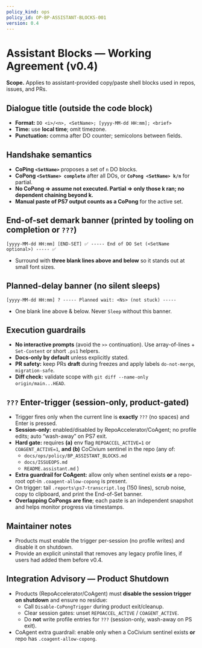 ```yaml
---
policy_kind: ops
policy_id: OP-BP-ASSISTANT-BLOCKS-001
version: 0.4
---
```


# Assistant Blocks — Working Agreement (v0.4)

**Scope.** Applies to assistant-provided copy/paste shell blocks used in repos, issues, and PRs.

## Dialogue title (outside the code block)
- **Format:** `DO <i>/<n>, <SetName>; [yyyy-MM-dd HH:mm]; <brief>`
- **Time:** use **local time**; omit timezone.
- **Punctuation:** comma after DO counter; semicolons between fields.

## Handshake semantics
- **CoPing `<SetName>`** proposes a set of `n` DO blocks.
- **CoPong `<SetName> complete`** after all DOs, or **`CoPong <SetName> k/n`** for partial.
- **No CoPong ⇒ assume not executed.  Partial ⇒ only those k ran; no dependent chaining beyond k.**
- **Manual paste of PS7 output counts as a CoPong** for the active set.

## End-of-set demark banner (printed by tooling on completion or `???`)
```
[yyyy-MM-dd HH:mm] [END-SET] ✅ ----- End of DO Set (<SetName optional>) ----- ✅
```
- Surround with **three blank lines above and below** so it stands out at small font sizes.

## Planned-delay banner (no silent sleeps)
```
[yyyy-MM-dd HH:mm] ? ----- Planned wait: <Ns> (not stuck) -----
```
- One blank line above & below. Never `Sleep` without this banner.

## Execution guardrails
- **No interactive prompts** (avoid the `>>` continuation). Use array-of-lines + `Set-Content` or short `.ps1` helpers.
- **Docs-only by default** unless explicitly stated.
- **PR safety:** keep PRs **draft** during freezes and apply labels `do-not-merge`, `migration-safe`.
- **Diff check:** validate scope with `git diff --name-only origin/main...HEAD`.

## `???` Enter-trigger (session-only, product-gated)
- Trigger fires only when the current line is **exactly** `???` (no spaces) and Enter is pressed.
- **Session-only:** enabled/disabled by RepoAccelerator/CoAgent; no profile edits; auto “wash-away” on PS7 exit.
- **Hard gate:** requires **(a)** env flag `REPOACCEL_ACTIVE=1` or `COAGENT_ACTIVE=1`, **and** **(b)** CoCivium sentinel in the repo (any of:
  - `docs/ops/policy/BP_ASSISTANT_BLOCKS.md`
  - `docs/ISSUEOPS.md`
  - `README.assistant.md`
  )
- **Extra guardrail for CoAgent:** allow only when sentinel exists **or** a repo-root opt-in `.coagent-allow-copong` is present.
- On trigger: tail `.reports\ps7-transcript.log` (150 lines), scrub noise, copy to clipboard, and print the End-of-Set banner.
- **Overlapping CoPongs are fine**; each paste is an independent snapshot and helps monitor progress via timestamps.

## Maintainer notes
- Products must enable the trigger per-session (no profile writes) and disable it on shutdown.
- Provide an explicit uninstall that removes any legacy profile lines, if users had added them before v0.4.

## Integration Advisory — Product Shutdown
- Products (RepoAccelerator/CoAgent) must **disable the session trigger on shutdown** and ensure no residue:
  - Call `Disable-CoPongTrigger` during product exit/cleanup.
  - Clear session gates: unset `REPOACCEL_ACTIVE` / `COAGENT_ACTIVE`.
  - Do **not** write profile entries for `???` (session-only, wash-away on PS exit).
- CoAgent extra guardrail: enable only when a CoCivium sentinel exists **or** repo has `.coagent-allow-copong`.
